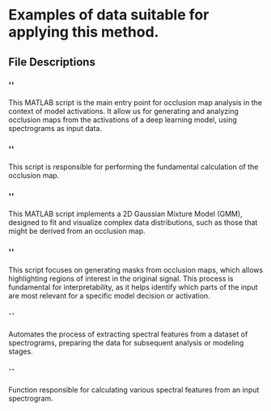 # Examples of data suitable for applying this method.

## File Descriptions
### ''

This MATLAB script is the main entry point for occlusion map analysis in the context of model activations. It allow us for generating and analyzing occlusion maps from the activations of a deep learning model, using spectrograms as input data.

### ''

This script is responsible for performing the fundamental calculation of the occlusion map. 

### ''

This MATLAB script implements a 2D Gaussian Mixture Model (GMM), designed to fit and visualize complex data distributions, such as those that might be derived from an occlusion map. 

### ''

This script focuses on generating masks from occlusion maps, which allows highlighting regions of interest in the original signal. This process is fundamental for interpretability, as it helps identify which parts of the input are most relevant for a specific model decision or activation. 

### ``

Automates the process of extracting spectral features from a dataset of spectrograms, preparing the data for subsequent analysis or modeling stages.

### ``

Function responsible for calculating various spectral features from an input spectrogram. 
